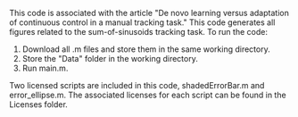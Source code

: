 This code is associated with the article "De novo learning versus
adaptation of continuous control in a manual tracking task." This code
generates all figures related to the sum-of-sinusoids tracking
task. To run the code:

1) Download all .m files and store them in the same working directory.
2) Store the "Data" folder in the working directory.
3) Run main.m.

Two licensed scripts are included in this code, shadedErrorBar.m and
error_ellipse.m. The associated licenses for each script can be found
in the Licenses folder.